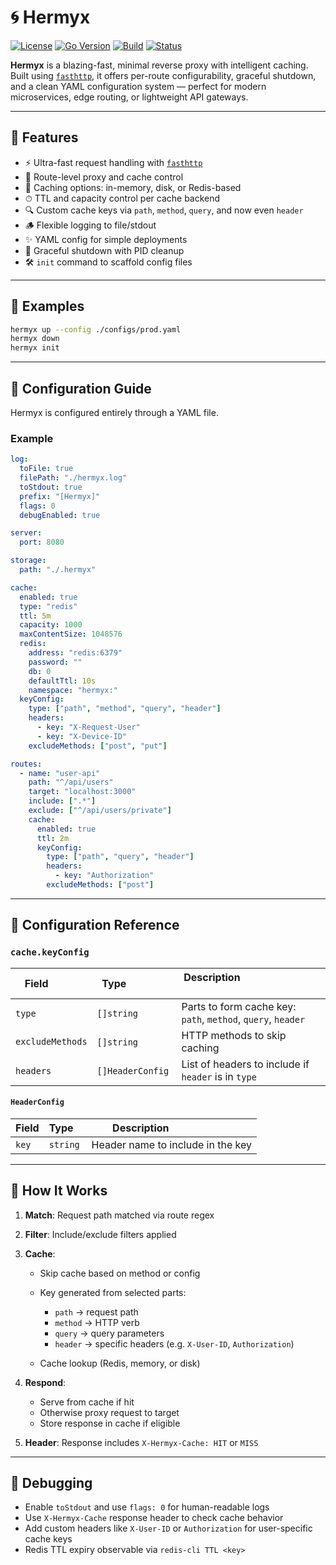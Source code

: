 # 🌀 Hermyx

[![License](https://img.shields.io/badge/license-MIT-blue.svg)](LICENSE)
[![Go Version](https://img.shields.io/badge/go-1.20+-blue)](https://golang.org/)
[![Build](https://img.shields.io/badge/build-passing-brightgreen)]()
[![Status](https://img.shields.io/badge/status-beta-orange)]()

**Hermyx** is a blazing-fast, minimal reverse proxy with intelligent caching. Built using [`fasthttp`](https://github.com/valyala/fasthttp), it offers per-route configurability, graceful shutdown, and a clean YAML configuration system — perfect for modern microservices, edge routing, or lightweight API gateways.

---

## 🚀 Features

* ⚡ Ultra-fast request handling with [`fasthttp`](https://github.com/valyala/fasthttp)
* 🎯 Route-level proxy and cache control
* 🧠 Caching options: in-memory, disk, or Redis-based
* ⏱ TTL and capacity control per cache backend
* 🔍 Custom cache keys via `path`, `method`, `query`, and now even `header`
* 🪵 Flexible logging to file/stdout
* ✨ YAML config for simple deployments
* 🧹 Graceful shutdown with PID cleanup
* 🛠️ `init` command to scaffold config files

---

## 🧪 Examples

```bash
hermyx up --config ./configs/prod.yaml
hermyx down
hermyx init
```

---

## 📄 Configuration Guide

Hermyx is configured entirely through a YAML file.

### Example

```yaml
log:
  toFile: true
  filePath: "./hermyx.log"
  toStdout: true
  prefix: "[Hermyx]"
  flags: 0
  debugEnabled: true

server:
  port: 8080

storage:
  path: "./.hermyx"

cache:
  enabled: true
  type: "redis"
  ttl: 5m
  capacity: 1000
  maxContentSize: 1048576
  redis:
    address: "redis:6379"
    password: ""
    db: 0
    defaultTtl: 10s
    namespace: "hermyx:"
  keyConfig:
    type: ["path", "method", "query", "header"]
    headers:
      - key: "X-Request-User"
      - key: "X-Device-ID"
    excludeMethods: ["post", "put"]

routes:
  - name: "user-api"
    path: "^/api/users"
    target: "localhost:3000"
    include: [".*"]
    exclude: ["^/api/users/private"]
    cache:
      enabled: true
      ttl: 2m
      keyConfig:
        type: ["path", "query", "header"]
        headers:
          - key: "Authorization"
        excludeMethods: ["post"]
```

---

## 🧾 Configuration Reference

### `cache.keyConfig`

| Field            | Type                | Description                                                  |
| ---------------- | ------------------- | ------------------------------------------------------------ |
| `type`           | `[]string`          | Parts to form cache key: `path`, `method`, `query`, `header` |
| `excludeMethods` | `[]string`          | HTTP methods to skip caching                                 |
| `headers`        | `[]HeaderConfig`    | List of headers to include if `header` is in `type`          |

#### `HeaderConfig`

| Field | Type     | Description                        |
| ----- | -------- | ---------------------------------- |
| `key` | `string` | Header name to include in the key  |

---

## 🔁 How It Works

1. **Match**: Request path matched via route regex

2. **Filter**: Include/exclude filters applied

3. **Cache**:

   * Skip cache based on method or config
   * Key generated from selected parts:

     * `path` → request path
     * `method` → HTTP verb
     * `query` → query parameters
     * `header` → specific headers (e.g. `X-User-ID`, `Authorization`)
   * Cache lookup (Redis, memory, or disk)

4. **Respond**:

   * Serve from cache if hit
   * Otherwise proxy request to target
   * Store response in cache if eligible

5. **Header**: Response includes `X-Hermyx-Cache: HIT` or `MISS`

---

## 🧪 Debugging

* Enable `toStdout` and use `flags: 0` for human-readable logs
* Use `X-Hermyx-Cache` response header to check cache behavior
* Add custom headers like `X-User-ID` or `Authorization` for user-specific cache keys
* Redis TTL expiry observable via `redis-cli TTL <key>`

